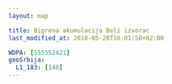 ```yaml
---
layout: map

title: Bigrena akumulacija Beli izvorac
last_modified_at: 2018-05-20T16:01:50+02:00

WDPA: [555552421]
geoSrbija:
  L1_183: [148]
---
```

